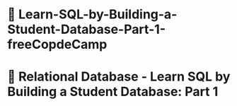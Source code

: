 # 📖 Learn-SQL-by-Building-a-Student-Database-Part-1-freeCopdeCamp

# 👣 Relational Database - Learn SQL by Building a Student Database: Part 1
